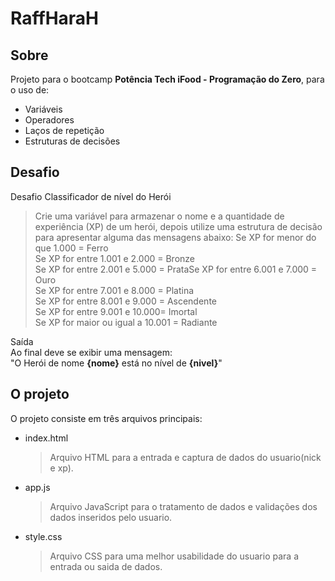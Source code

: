 
# RaffHaraH

## Sobre
Projeto para o bootcamp **Potência Tech iFood - Programação do Zero**, para o uso de:
- Variáveis
- Operadores
- Laços de repetição
- Estruturas de decisões

## Desafio
Desafio Classificador de nível do Herói
>Crie uma variável para armazenar o nome e a quantidade de experiência (XP) de um herói, depois utilize uma estrutura de decisão para apresentar alguma das mensagens abaixo: 
Se XP for menor do que 1.000 = Ferro  
Se XP for entre 1.001 e 2.000 = Bronze  
Se XP for entre 2.001 e 5.000 = PrataSe XP for entre 6.001 e 7.000 = Ouro  
Se XP for entre 7.001 e 8.000 = Platina  
Se XP for entre 8.001 e 9.000 = Ascendente  
Se XP for entre 9.001 e 10.000= Imortal  
Se XP for maior ou igual a 10.001 = Radiante  

Saída  
Ao final deve se exibir uma mensagem:  
"O Herói de nome **{nome}** está no nível de **{nivel}**"

## O projeto
O projeto consiste em três arquivos principais:
- index.html
  >Arquivo HTML para a entrada e captura de dados do usuario(nick e xp).
- app.js
  >Arquivo JavaScript para o tratamento de dados e validações dos dados inseridos pelo usuario.
- style.css
  >Arquivo CSS para uma melhor usabilidade do usuario para a entrada ou saida de dados.




